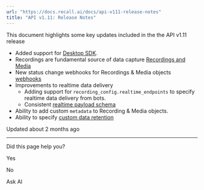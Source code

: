 ```yaml
---
url: "https://docs.recall.ai/docs/api-v111-release-notes"
title: "API v1.11: Release Notes"
---
```


This document highlights some key updates included in the the API v1.11 release

- Added support for [Desktop SDK](https://docs.recall.ai/docs/desktop-sdk-beta).
- Recordings are fundamental source of data capture [Recordings and Media](https://docs.recall.ai/docs/recordings-and-media)
- New status change webhooks for Recordings & Media objects [webhooks](https://docs.recall.ai/docs/recording-webhooks)
- Improvements to realtime data delivery
  - Adding support for `recording_config.realtime_endpoints` to specify realtime data delivery from bots.
  - Consistent [realtime payload schema](https://docs.recall.ai/docs/real-time-event-payloads)
- Ability to add custom `metadata` to Recording & Media objects.
- Ability to specify [custom data retention](https://docs.recall.ai/docs/data-retention#custom-retention)

Updated about 2 months ago

* * *

Did this page help you?

Yes

No

Ask AI
